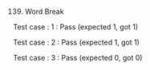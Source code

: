 
139. Word Break


Test case : 1 : Pass
 (expected 1, got 1)

Test case : 2 : Pass
 (expected 1, got 1)

Test case : 3 : Pass
 (expected 0, got 0)
